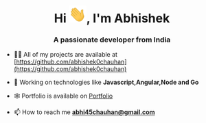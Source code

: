 <h1 align="center">Hi <img src="https://raw.githubusercontent.com/ABSphreak/ABSphreak/master/gifs/Hi.gif" width="40px" />, I'm Abhishek</h1>
<h3 align="center">A passionate developer from India</h3>

- 👨‍💻 All of my projects are available at [https://github.com/abhishek0chauhan](https://github.com/abhishek0chauhan)

- 🧠 Working on technologies like **Javascript,Angular,Node and Go**

- 🕸️ Portfolio is available on [Portfolio](https://abhishek0chauhan.github.io/my-portfolio/)

- 📫 How to reach me **abhi45chauhan@gmail.com**
